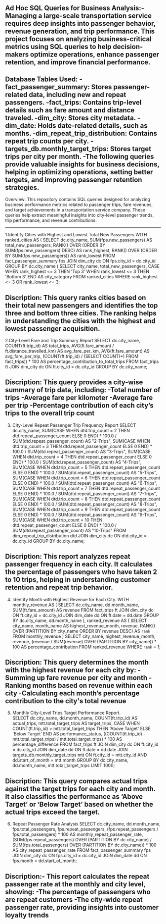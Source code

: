 Ad Hoc SQL Queries for Business Analysis:-
Managing a large-scale transportation service requires deep insights into passenger behavior, revenue generation, 
and trip performance. This project focuses on analyzing business-critical metrics using SQL queries to help decision-makers 
optimize operations, enhance passenger retention, and improve financial performance.
----------------------------------------------------------------------------------------------------------------------------------------------------------------------

Database Tables Used:
-fact_passenger_summary: Stores passenger-related data, including new and repeat passengers.
-fact_trips: Contains trip-level details such as fare amount and distance traveled.
-dim_city: Stores city metadata.
-dim_date: Holds date-related details, such as months.
-dim_repeat_trip_distribution: Contains repeat trip counts per city.
-targets_db.monthly_target_trips: Stores target trips per city per month.
-The following queries provide valuable insights for business decisions, helping in optimizing operations, 
 setting better targets, and improving passenger retention strategies.
-----------------------------------------------------------------------------------------------------------------------------------------------------------------------

Overview:
 This repository contains SQL queries designed for analyzing business performance metrics related to passenger trips, fare revenues, 
and target achievements in a transportation service company. These queries help extract meaningful insights into city-level passenger trends, 
trip performance, and revenue contributions.

-----------------------------------------------------------------------------------------------------------------------------------------------------------------------
1.Identify Cities with Highest and Lowest Total New Passengers
WITH ranked_cities AS (
    SELECT 
        dc.city_name,
        SUM(fps.new_passengers) AS total_new_passengers,
        RANK() OVER (ORDER BY SUM(fps.new_passengers) DESC) AS rank_highest,
        RANK() OVER (ORDER BY SUM(fps.new_passengers)) AS rank_lowest
    FROM 
        fact_passenger_summary fps
    JOIN 
        dim_city dc ON fps.city_id = dc.city_id
    GROUP BY 
        dc.city_name
)
SELECT 
    city_name,
    total_new_passengers,
    CASE 
        WHEN rank_highest <= 3 THEN 'Top 3'
        WHEN rank_lowest <= 3 THEN 'Bottom 3'
    END AS city_category
FROM 
    ranked_cities
WHERE 
    rank_highest <= 3 OR rank_lowest <= 3;

Discription:
This query ranks cities based on their total new passengers and identifies the top three and bottom three cities. 
The ranking helps in understanding the cities with the highest and lowest passenger acquisition.
----------------------------------------------------------------------------------------------------------------------------------------------------------------------

2.City-Level Fare and Trip Summary Report
SELECT 
    dc.city_name,
    COUNT(ft.trip_id) AS total_trips,
    AVG(ft.fare_amount / ft.distance_travelled_km) AS avg_fare_per_km,
    AVG(ft.fare_amount) AS avg_fare_per_trip,
    (COUNT(ft.trip_id) / (SELECT COUNT(*) FROM fact_trips)) * 100 AS percentage_contribution_to_total_trips
FROM 
    fact_trips ft
JOIN 
    dim_city dc ON ft.city_id = dc.city_id
GROUP BY 
    dc.city_name;

Discription:
This query provides a city-wise summary of trip data, including:
-Total number of trips
-Average fare per kilometer
-Average fare per trip
-Percentage contribution of each city’s trips to the overall trip count
--------------------------------------------------------------------------------------------------------------------------------------------------------------------------------

3. City-Level Repeat Passenger Trip Frequency Report
SELECT 
    dc.city_name,
    SUM(CASE WHEN dtd.trip_count = 2 THEN dtd.repeat_passenger_count ELSE 0 END) * 100.0 / SUM(dtd.repeat_passenger_count) AS "2-Trips",
    SUM(CASE WHEN dtd.trip_count = 3 THEN dtd.repeat_passenger_count ELSE 0 END) * 100.0 / SUM(dtd.repeat_passenger_count) AS "3-Trips",
    SUM(CASE WHEN dtd.trip_count = 4 THEN dtd.repeat_passenger_count ELSE 0 END) * 100.0 / SUM(dtd.repeat_passenger_count) AS "4-Trips",
    SUM(CASE WHEN dtd.trip_count = 5 THEN dtd.repeat_passenger_count ELSE 0 END) * 100.0 / SUM(dtd.repeat_passenger_count) AS "5-Trips",
    SUM(CASE WHEN dtd.trip_count = 6 THEN dtd.repeat_passenger_count ELSE 0 END) * 100.0 / SUM(dtd.repeat_passenger_count) AS "6-Trips",
    SUM(CASE WHEN dtd.trip_count = 7 THEN dtd.repeat_passenger_count ELSE 0 END) * 100.0 / SUM(dtd.repeat_passenger_count) AS "7-Trips",
    SUM(CASE WHEN dtd.trip_count = 8 THEN dtd.repeat_passenger_count ELSE 0 END) * 100.0 / SUM(dtd.repeat_passenger_count) AS "8-Trips",
    SUM(CASE WHEN dtd.trip_count = 9 THEN dtd.repeat_passenger_count ELSE 0 END) * 100.0 / SUM(dtd.repeat_passenger_count) AS "9-Trips",
    SUM(CASE WHEN dtd.trip_count = 10 THEN dtd.repeat_passenger_count ELSE 0 END) * 100.0 / SUM(dtd.repeat_passenger_count) AS "10-Trips"
FROM 
    dim_repeat_trip_distribution dtd
JOIN 
    dim_city dc ON dtd.city_id = dc.city_id
GROUP BY 
    dc.city_name;

Discription:
This report analyzes repeat passenger frequency in each city. It calculates the percentage of passengers who have taken 2 to 10 trips, 
helping in understanding customer retention and repeat trip behavior.
-------------------------------------------------------------------------------------------------------------------------------------------------------------------------------------
4. Identify Month with Highest Revenue for Each City.
 WITH monthly_revenue AS (
    SELECT 
        dc.city_name,
        dd.month_name,
        SUM(ft.fare_amount) AS revenue
    FROM 
        fact_trips ft
    JOIN 
        dim_city dc ON ft.city_id = dc.city_id
    JOIN 
        dim_date dd ON ft.date = dd.date
    GROUP BY 
        dc.city_name, dd.month_name
),
ranked_revenue AS (
    SELECT 
        city_name,
        month_name AS highest_revenue_month,
        revenue,
        RANK() OVER (PARTITION BY city_name ORDER BY revenue DESC) AS `rank`
    FROM 
        monthly_revenue
)
SELECT 
    city_name,
    highest_revenue_month,
    revenue,
    (revenue / SUM(revenue) OVER (PARTITION BY city_name)) * 100 AS percentage_contribution
FROM 
    ranked_revenue
WHERE 
    `rank` = 1;

Discription:
This query determines the month with the highest revenue for each city by:
-Summing up fare revenue per city and month
-Ranking months based on revenue within each city
-Calculating each month’s percentage contribution to the city's total revenue
----------------------------------------------------------------------------------------------------------------------------------------------------------------------------

5. MonthIy City-Level Trips Target Performance Report.  
SELECT 
    dc.city_name,
    dd.month_name,
    COUNT(ft.trip_id) AS actual_trips,
    mtt.total_target_trips AS target_trips,
    CASE 
        WHEN COUNT(ft.trip_id) > mtt.total_target_trips THEN 'Above Target'
        ELSE 'Below Target'
    END AS performance_status,
    ((COUNT(ft.trip_id) - mtt.total_target_trips) / mtt.total_target_trips) * 100 AS percentage_difference
FROM 
    fact_trips ft
JOIN 
    dim_city dc ON ft.city_id = dc.city_id
JOIN 
    dim_date dd ON ft.date = dd.date
JOIN 
    targets_db.monthly_target_trips mtt ON ft.city_id = mtt.city_id AND dd.start_of_month = mtt.month
GROUP BY 
    dc.city_name, dd.month_name, mtt.total_target_trips
LIMIT 1000;

Discription:
This query compares actual trips against the target trips for each city and month. It also classifies the performance 
as ‘Above Target’ or ‘Below Target’ based on whether the actual trips exceed the target.
---------------------------------------------------------------------------------------------------------------------------------------------------------------------------

6. Repeat Passenger Rate Analysis 
SELECT 
    dc.city_name,
    dd.month_name,
    fps.total_passengers,
    fps.repeat_passengers,
    (fps.repeat_passengers / fps.total_passengers) * 100 AS monthly_repeat_passenger_rate,
    (SUM(fps.repeat_passengers) OVER (PARTITION BY dc.city_name) / 
     SUM(fps.total_passengers) OVER (PARTITION BY dc.city_name)) * 100 AS city_repeat_passenger_rate
FROM 
    fact_passenger_summary fps
JOIN 
    dim_city dc ON fps.city_id = dc.city_id
JOIN 
    dim_date dd ON fps.month = dd.start_of_month;

Discription:-
This report calculates the repeat passenger rate at the monthly and city level, showing:
-The percentage of passengers who are repeat customers
-The city-wide repeat passenger rate, providing insights into customer loyalty trends
-----------------------------------------------------------------------------------------------------------------------------------------------------------------------------
